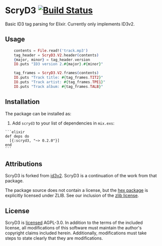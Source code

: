 # ScryD3 [![Build Status](https://drone.foggy.llc/api/badges/foggy.llc/scryd3/status.svg)](https://drone.foggy.llc/foggy.llc/scryd3)

Basic ID3 tag parsing for Elixir. Currently only implements ID3v2.

## Usage

```elixir
    contents = File.read!('track.mp3')
    tag_header = ScryD3.V2.header(contents)
    {major, minor} = tag_header.version
    IO.puts "ID3 version 2.#{major}.#{minor}"

    tag_frames = ScryD3.V2.frames(contents)
    IO.puts "Track title: #{tag_frames.TIT2}"
    IO.puts "Track artist: #{tag_frames.TPE1}"
    IO.puts "Track album: #{tag_frames.TALB}"
```

## Installation

The package can be installed as:

  1. Add `scryd3` to your list of dependencies in `mix.exs`:

    ```elixir
    def deps do
      [{:scryd3, "~> 0.2.0"}]
    end
    ```
    
## Attributions

ScryD3 is forked from [id3v2](https://github.com/Cheezmeister/elixir-id3v2). ScryD3 is a continuation of the work from that package.

The package source does not contain a license, but the [hex package](https://hex.pm/packages/id3v2) is explicitly licensed under ZLIB. See our inclusion of the [zlib license](ZLIB_LICENSE).

## License

ScryD3 is [licensed](LICENSE) AGPL-3.0. In addition to the terms of the included license, all modifications of this software must maintain the author's copyright claims included herein. Additionally, modifications must take steps to state clearly that they are modifications.
